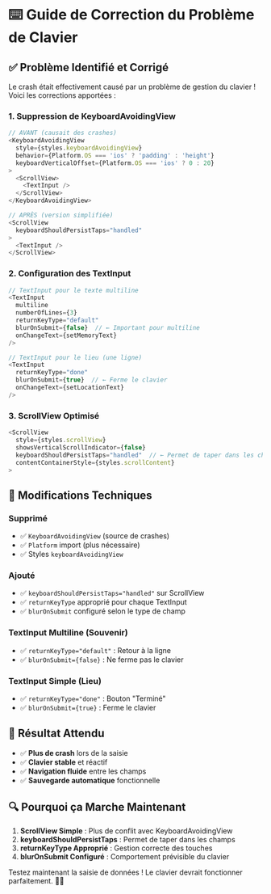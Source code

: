 # ⌨️ Guide de Correction du Problème de Clavier

## ✅ **Problème Identifié et Corrigé**

Le crash était effectivement causé par un problème de gestion du clavier ! Voici les corrections apportées :

### **1. Suppression de KeyboardAvoidingView**
```typescript
// AVANT (causait des crashes)
<KeyboardAvoidingView 
  style={styles.keyboardAvoidingView}
  behavior={Platform.OS === 'ios' ? 'padding' : 'height'}
  keyboardVerticalOffset={Platform.OS === 'ios' ? 0 : 20}
>
  <ScrollView>
    <TextInput />
  </ScrollView>
</KeyboardAvoidingView>

// APRÈS (version simplifiée)
<ScrollView 
  keyboardShouldPersistTaps="handled"
>
  <TextInput />
</ScrollView>
```

### **2. Configuration des TextInput**
```typescript
// TextInput pour le texte multiline
<TextInput
  multiline
  numberOfLines={3}
  returnKeyType="default"
  blurOnSubmit={false}  // ← Important pour multiline
  onChangeText={setMemoryText}
/>

// TextInput pour le lieu (une ligne)
<TextInput
  returnKeyType="done"
  blurOnSubmit={true}  // ← Ferme le clavier
  onChangeText={setLocationText}
/>
```

### **3. ScrollView Optimisé**
```typescript
<ScrollView 
  style={styles.scrollView} 
  showsVerticalScrollIndicator={false}
  keyboardShouldPersistTaps="handled"  // ← Permet de taper dans les champs
  contentContainerStyle={styles.scrollContent}
>
```

## 🔧 **Modifications Techniques**

### **Supprimé**
- ✅ `KeyboardAvoidingView` (source de crashes)
- ✅ `Platform` import (plus nécessaire)
- ✅ Styles `keyboardAvoidingView`

### **Ajouté**
- ✅ `keyboardShouldPersistTaps="handled"` sur ScrollView
- ✅ `returnKeyType` approprié pour chaque TextInput
- ✅ `blurOnSubmit` configuré selon le type de champ

### **TextInput Multiline (Souvenir)**
- ✅ `returnKeyType="default"` : Retour à la ligne
- ✅ `blurOnSubmit={false}` : Ne ferme pas le clavier

### **TextInput Simple (Lieu)**
- ✅ `returnKeyType="done"` : Bouton "Terminé"
- ✅ `blurOnSubmit={true}` : Ferme le clavier

## 🎯 **Résultat Attendu**

- ✅ **Plus de crash** lors de la saisie
- ✅ **Clavier stable** et réactif
- ✅ **Navigation fluide** entre les champs
- ✅ **Sauvegarde automatique** fonctionnelle

## 🔍 **Pourquoi ça Marche Maintenant**

1. **ScrollView Simple** : Plus de conflit avec KeyboardAvoidingView
2. **keyboardShouldPersistTaps** : Permet de taper dans les champs
3. **returnKeyType Approprié** : Gestion correcte des touches
4. **blurOnSubmit Configuré** : Comportement prévisible du clavier

Testez maintenant la saisie de données ! Le clavier devrait fonctionner parfaitement. 🍷✨


